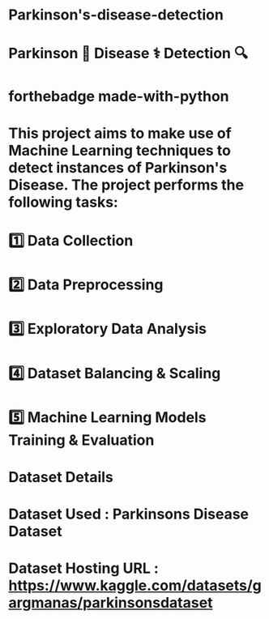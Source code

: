 # Parkinson's-disease-detection
# Parkinson 🧠 Disease ⚕️ Detection 🔍
# forthebadge made-with-python
# This project aims to make use of Machine Learning techniques to detect instances of Parkinson's Disease. The project performs the following tasks:
# 1️⃣ Data Collection
# 2️⃣ Data Preprocessing
# 3️⃣ Exploratory Data Analysis
# 4️⃣ Dataset Balancing & Scaling
# 5️⃣ Machine Learning Models Training & Evaluation

# Dataset Details
# Dataset Used : Parkinsons Disease Dataset
# Dataset Hosting URL : https://www.kaggle.com/datasets/gargmanas/parkinsonsdataset
